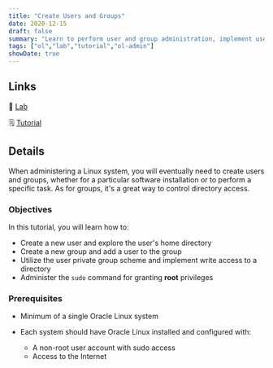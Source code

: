 ```yaml
---
title: "Create Users and Groups"
date: 2020-12-15
draft: false
summary: "Learn to perform user and group administration, implement user private group scheme, and grant user elevated privileges."
tags: ["ol","lab","tutorial","ol-admin"]
showDate: true
---
```


## Links

:crescent_moon: [Lab](https://luna.oracle.com/lab/fb0e97c0-4522-422f-8be3-dd6f70a7b96e)

:spiral_notepad: [Tutorial](https://docs.oracle.com/en/learn/ol-users-groups)

## Details

When administering a Linux system, you will eventually need to create users and groups, whether for a particular software installation or to perform a specific task. As for groups, it's a great way to control directory access.

### Objectives

In this tutorial, you will learn how to:

  - Create a new user and explore the user's home directory
  - Create a new group and add a user to the group
  - Utilize the user private group scheme and implement write access to a directory
  - Administer the `sudo` command for granting **root** privileges

### Prerequisites

- Minimum of a single Oracle Linux system

- Each system should have Oracle Linux installed and configured with:
    - A non-root user account with sudo access
    - Access to the Internet

